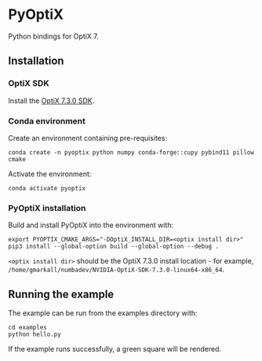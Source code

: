 # PyOptiX

Python bindings for OptiX 7.

## Installation

### OptiX SDK

Install the [OptiX 7.3.0
SDK](https://developer.nvidia.com/optix/downloads/7.3.0/linux64).


### Conda environment

Create an environment containing pre-requisites:

```
conda create -n pyoptix python numpy conda-forge::cupy pybind11 pillow cmake
```

Activate the environment:

```
conda activate pyoptix
```

### PyOptiX installation

Build and install PyOptiX into the environment with:

```
export PYOPTIX_CMAKE_ARGS="-DOptiX_INSTALL_DIR=<optix install dir>"
pip3 install --global-option build --global-option --debug .
```

`<optix install dir>` should be the OptiX 7.3.0 install location - for example,
`/home/gmarkall/numbadev/NVIDIA-OptiX-SDK-7.3.0-linux64-x86_64`.


## Running the example

The example can be run from the examples directory with:

```
cd examples
python hello.py
```

If the example runs successfully, a green square will be rendered.
